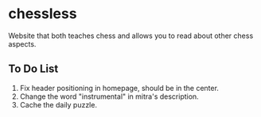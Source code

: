# chessless

Website that both teaches chess and allows you to read about other chess aspects.

## To Do List

1. Fix header positioning in homepage, should be in the center.
2. Change the word "instrumental" in mitra's description.
3. Cache the daily puzzle.
